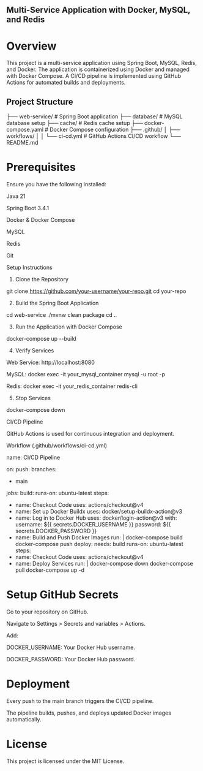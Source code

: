 ## Multi-Service Application with Docker, MySQL, and Redis

# Overview

This project is a multi-service application using Spring Boot, MySQL, Redis, and Docker. The application is containerized using Docker and managed with Docker Compose. A CI/CD pipeline is implemented using GitHub Actions for automated builds and deployments.

## Project Structure

├── web-service/            # Spring Boot application
├── database/               # MySQL database setup
├── cache/                  # Redis cache setup
├── docker-compose.yaml     # Docker Compose configuration
├── .github/
│   ├── workflows/
│   │   └── ci-cd.yml       # GitHub Actions CI/CD workflow
└── README.md

# Prerequisites

Ensure you have the following installed:

Java 21

Spring Boot 3.4.1

Docker & Docker Compose

MySQL

Redis

Git

Setup Instructions

1. Clone the Repository

git clone https://github.com/your-username/your-repo.git
cd your-repo

2. Build the Spring Boot Application

cd web-service
./mvnw clean package
cd ..

3. Run the Application with Docker Compose

docker-compose up --build

4. Verify Services

Web Service: http://localhost:8080

MySQL: docker exec -it your_mysql_container mysql -u root -p

Redis: docker exec -it your_redis_container redis-cli

5. Stop Services

docker-compose down

CI/CD Pipeline

GitHub Actions is used for continuous integration and deployment.

Workflow (.github/workflows/ci-cd.yml)

name: CI/CD Pipeline

on:
push:
branches:
- main

jobs:
build:
runs-on: ubuntu-latest
steps:
- name: Checkout Code
uses: actions/checkout@v4
- name: Set up Docker Buildx
uses: docker/setup-buildx-action@v3
- name: Log in to Docker Hub
uses: docker/login-action@v3
with:
username: ${{ secrets.DOCKER_USERNAME }}
password: ${{ secrets.DOCKER_PASSWORD }}
- name: Build and Push Docker Images
run: |
docker-compose build
docker-compose push
deploy:
needs: build
runs-on: ubuntu-latest
steps:
- name: Checkout Code
uses: actions/checkout@v4
- name: Deploy Services
run: |
docker-compose down
docker-compose pull
docker-compose up -d

# Setup GitHub Secrets

Go to your repository on GitHub.

Navigate to Settings > Secrets and variables > Actions.

Add:

DOCKER_USERNAME: Your Docker Hub username.

DOCKER_PASSWORD: Your Docker Hub password.

# Deployment

Every push to the main branch triggers the CI/CD pipeline.

The pipeline builds, pushes, and deploys updated Docker images automatically.

# License

This project is licensed under the MIT License.

